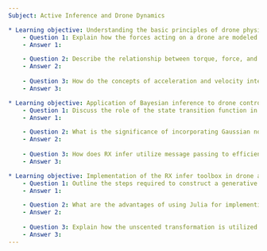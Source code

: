 ```yaml
---
Subject: Active Inference and Drone Dynamics

* Learning objective: Understanding the basic principles of drone physics and dynamics.
    - Question 1: Explain how the forces acting on a drone are modeled in a simplified physics framework, including the roles of upward force and gravity.
    - Answer 1:

    - Question 2: Describe the relationship between torque, force, and the radius from the center of mass in the context of drone dynamics.
    - Answer 2:
    
    - Question 3: How do the concepts of acceleration and velocity integrate into the movement equations of a drone? Provide the equations used for both vertical and horizontal motion.
    - Answer 3:

* Learning objective: Application of Bayesian inference to drone control algorithms.
    - Question 1: Discuss the role of the state transition function in the context of active inference for drone control.
    - Answer 1:

    - Question 2: What is the significance of incorporating Gaussian noise into the state transition model when modeling a drone's dynamics?
    - Answer 2:
    
    - Question 3: How does RX infer utilize message passing to efficiently compute marginal distributions over actions and states in drone control?
    - Answer 3:

* Learning objective: Implementation of the RX infer toolbox in drone applications.
    - Question 1: Outline the steps required to construct a generative model for a drone using RX infer.
    - Answer 1:

    - Question 2: What are the advantages of using Julia for implementing the RX infer toolbox, particularly in the context of drone dynamics?
    - Answer 2:
    
    - Question 3: Explain how the unscented transformation is utilized in RX infer to handle nonlinear state transitions in drone modeling.
    - Answer 3:
---
```

